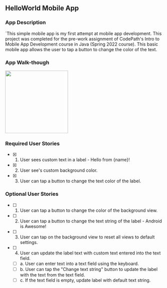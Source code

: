 ## HelloWorld Mobile App

### App Description
`This simple mobile app is my first attempt at mobile app development. This project was completed for the pre-work assignment of CodePath's Intro to Mobile App Development course in Java (Spring 2022 course). This basic mobile app allows the user to tap a button to change the color of the text.

### App Walk-though
<img src="https://media.giphy.com/media/HXJ7mk6vt9wuAGpWx4/giphy.gif" width=200><br>

### Required User Stories
- [x] 1. User sees custom text in a label - Hello from {name}!
- [x] 2. User see's custom background color.
- [x] 3. User can tap a button to change the text color of the label.

### Optional User Stories
- [ ] 1. User can tap a button to change the color of the background view.  
- [ ] 2. User can tap a button to change the text string of the label - Android is Awesome!  
- [ ] 3. User can tap on the background view to reset all views to default settings.  
- [ ] 4. User can update the label text with custom text entered into the text field.  
   - [ ] a. User can enter text into a text field using the keyboard.  
   - [ ] b. User can tap the "Change text string" button to update the label with the text from the text field.  
   - [ ] c. If the text field is empty, update label with default text string.  

